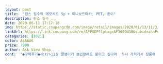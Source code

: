```yaml
---
layout: post 
title:  "핀스 필수팩 메모시트 5p + 미니보드마카, PET, 종이" 
description: 핀스 필수 ..
date: 2020-06-11 17:17:18 
img: https://static.coupangcdn.com/image/retail/images/2020/01/13/11/3/b039be3c-0a7a-4e32-aa70-e41c6b28075a.jpg 
linkUrl: https://link.coupang.com/re/AFFSDP?lptag=AF3600438&subid=ahnPublicAsk&pageKey=1173273032&itemId=2151534237&vendorItemId=70149835537&traceid=V0-113-8dda6f381fd491fe 
categories: [1021] 
color: A6A6A6 
price: 7900 
author: Ask View Shop 
cont:  "●구매후기●<br/>11살 딸램이가 본인방에도 붙이고 싶다며  하나 가져가서 장롱에  붙엿는데도  너무 잘붙는.<br/><br/>같이 동봉해준 스티커로  너무 쉽게 떨어지고<br/>구성도 좋고요<br/>다이소에 마커사러 가야겠네요<br/>단점은 없어용<br/>동서 집들이 갈때  꼭 사갖고 가려구요<br/>딱인듯<br/>밋밋하던 냉장고가 살아났어요<br/>보드마카는 잘 지워져서 저는 네임펜으로 적어두고  보드 크리너로 지우고 하니까 훨씬 좋은것 같아요<br/>빠른 배송!<br/>생각보다 크기가 크네요<br/>아무것도  않써도  그냥 붙여놔도  분위기업^^<br/>아이가 대신 그림으로 그려줬는데 메모만 해두는것보다 귀엽네요 ㅋㅋㅋ 가격도 한장에 1600원 꼴인데 다양한 종류로 되어있어 아이들 방에 책상에 붙여두고 시간표 작성해 사용하려구요 .<br/> 고민하지 마시고 구매하세요 ^^<br/>이거 너무조아요 요즘같이 삼시세끼 해먹는때 냉장고에 뭐가 있는지 체크해놓고  미리 식단 짜기 좋네요<br/>진짜 붙엿따 땟다 해도  처음붙이는것처럼  깨끗<br/>크기는  처음에는 적은듯 하엿으나  몇장을 붙이고나니<br/>항상 화이트보드 사고싶었는데 괜찮은것같아요<br/>" 
---
```

